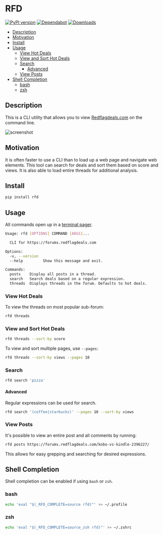 # RFD

[![PyPI version](https://badge.fury.io/py/rfd.svg)](https://badge.fury.io/py/rfd)
[![Dependabot](https://badgen.net/badge/Dependabot/enabled/green?icon=dependabot)](https://dependabot.com/)
[![Downloads](https://pepy.tech/badge/rfd)](https://pepy.tech/project/rfd)

<!-- BEGIN mktoc -->
- [Description](#description)
- [Motivation](#motivation)
- [Install](#install)
- [Usage](#usage)
  - [View Hot Deals](#view-hot-deals)
  - [View and Sort Hot Deals](#view-and-sort-hot-deals)
  - [Search](#search)
    - [Advanced](#advanced)
  - [View Posts](#view-posts)
- [Shell Completion](#shell-completion)
  - [bash](#bash)
  - [zsh](#zsh)
<!-- END mktoc -->

## Description

This is a CLI utility that allows you to view [Redflagdeals.com](https://forums.redflagdeals.com) on the command line.

![screenshot](https://user-images.githubusercontent.com/4519234/85969861-e10a4100-b996-11ea-9a31-6203322c60ee.png)

## Motivation

It is often faster to use a CLI than to load up a web page and navigate web elements. This tool can search for deals and sort them based on score and views. It is also able to load entire threads for additional analysis.

## Install

```bash
pip install rfd
```

## Usage

All commands open up in a [terminal pager](https://en.wikipedia.org/wiki/Terminal_pager).

```sh
Usage: rfd [OPTIONS] COMMAND [ARGS]...

  CLI for https://forums.redflagdeals.com

Options:
  -v, --version
  --help         Show this message and exit.

Commands:
  posts    Display all posts in a thread.
  search   Search deals based on a regular expression.
  threads  Displays threads in the forum. Defaults to hot deals.
```

### View Hot Deals

To view the threads on most popular sub-forum:

```sh
rfd threads
```

### View and Sort Hot Deals

```sh
rfd threads --sort-by score
```

To view and sort multiple pages, use `--pages`:

```sh
rfd threads --sort-by views --pages 10
```

### Search

```sh
rfd search 'pizza'
```

#### Advanced

Regular expressions can be used for search.

```sh
rfd search '(coffee|starbucks)' --pages 10 --sort-by views
```

### View Posts

It's possible to view an entire post and all comments by running:

```sh
rfd posts https://forums.redflagdeals.com/kobo-vs-kindle-2396227/
```

This allows for easy grepping and searching for desired expressions.

## Shell Completion

Shell completion can be enabled if using `bash` or `zsh`.

### bash

```sh
echo 'eval "$(_RFD_COMPLETE=source rfd)"' >> ~/.profile
```

### zsh

```sh
echo 'eval "$(_RFD_COMPLETE=source_zsh rfd)"' >> ~/.zshrc
```
